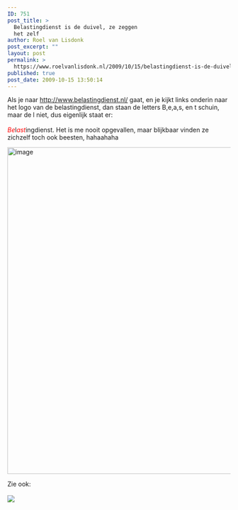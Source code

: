 ```yaml
---
ID: 751
post_title: >
  Belastingdienst is de duivel, ze zeggen
  het zelf
author: Roel van Lisdonk
post_excerpt: ""
layout: post
permalink: >
  https://www.roelvanlisdonk.nl/2009/10/15/belastingdienst-is-de-duivel-ze-zeggen-het-zelf/
published: true
post_date: 2009-10-15 13:50:14
---
```

<p>Als je naar <a title="http://www.belastingdienst.nl/" href="http://www.belastingdienst.nl/">http://www.belastingdienst.nl/</a> gaat, en je kijkt links onderin naar het logo van de belastingdienst, dan staan de letters B,e,a,s, en t schuin, maar de l niet, dus eigenlijk staat er:    <br />    <br /><em><font color="#ff0000">Be</font></em>l<em><font color="#ff0000">ast</font></em>ingdienst. Het is me nooit opgevallen, maar blijkbaar vinden ze zichzelf toch ook beesten, hahaahaha</p>  <p><a href="http://www.roelvanlisdonk.nl/wp-content/uploads/2009/10/image5.png"><img style="border-bottom: 0px; border-left: 0px; display: inline; border-top: 0px; border-right: 0px" title="image" border="0" alt="image" src="http://www.roelvanlisdonk.nl/wp-content/uploads/2009/10/image_thumb5.png" width="983" height="738" /></a> </p>  <p>Zie ook:   <br />    <br /><img src="http://www.codenamefuture.nl/upload/50/belastingdienst.jpg" /></p>